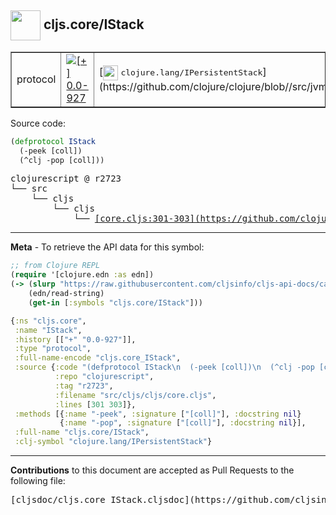 ## <img width="48px" valign="middle" src="http://i.imgur.com/Hi20huC.png"> cljs.core/IStack

 <table border="1">
<tr>

<td>protocol</td>
<td><a href="https://github.com/cljsinfo/cljs-api-docs/tree/0.0-927"><img valign="middle" alt="[+] 0.0-927" src="https://img.shields.io/badge/+-0.0--927-lightgrey.svg"></a> </td>
<td>
[<img height="24px" valign="middle" src="http://i.imgur.com/1GjPKvB.png"> <samp>clojure.lang/IPersistentStack</samp>](https://github.com/clojure/clojure/blob//src/jvm/clojure/lang/IPersistentStack.java)
</td>
</tr>
</table>






Source code:

```clj
(defprotocol IStack
  (-peek [coll])
  (^clj -pop [coll]))
```

 <pre>
clojurescript @ r2723
└── src
    └── cljs
        └── cljs
            └── <ins>[core.cljs:301-303](https://github.com/clojure/clojurescript/blob/r2723/src/cljs/cljs/core.cljs#L301-L303)</ins>
</pre>


---

__Meta__ - To retrieve the API data for this symbol:

```clj
;; from Clojure REPL
(require '[clojure.edn :as edn])
(-> (slurp "https://raw.githubusercontent.com/cljsinfo/cljs-api-docs/catalog/cljs-api.edn")
    (edn/read-string)
    (get-in [:symbols "cljs.core/IStack"]))
```

```clj
{:ns "cljs.core",
 :name "IStack",
 :history [["+" "0.0-927"]],
 :type "protocol",
 :full-name-encode "cljs.core_IStack",
 :source {:code "(defprotocol IStack\n  (-peek [coll])\n  (^clj -pop [coll]))",
          :repo "clojurescript",
          :tag "r2723",
          :filename "src/cljs/cljs/core.cljs",
          :lines [301 303]},
 :methods [{:name "-peek", :signature ["[coll]"], :docstring nil}
           {:name "-pop", :signature ["[coll]"], :docstring nil}],
 :full-name "cljs.core/IStack",
 :clj-symbol "clojure.lang/IPersistentStack"}

```

---

__Contributions__ to this document are accepted as Pull Requests to the following file:

 <pre>
[cljsdoc/cljs.core_IStack.cljsdoc](https://github.com/cljsinfo/cljs-api-docs/blob/master/cljsdoc/cljs.core_IStack.cljsdoc)
</pre>

